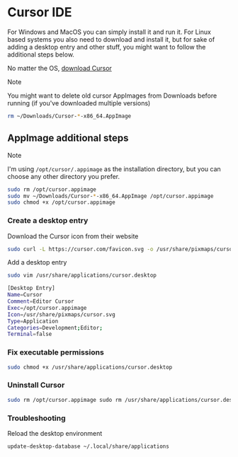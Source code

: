 # Cursor IDE

For Windows and MacOS you can simply install it and run it. For Linux based systems you also need to download and install it, but for sake of adding a desktop entry and other stuff, you might want to follow the additional steps below.

No matter the OS, [download Cursor](https://cursor.com/downloads)

> [!NOTE]
> You might want to delete old cursor AppImages from Downloads before running (if you've downloaded multiple versions)
>
> ```bash
> rm ~/Downloads/Cursor-*-x86_64.AppImage
> ```

## AppImage additional steps

> [!NOTE]
> I'm using `/opt/cursor/.appimage` as the installation directory, but you can choose any other directory you prefer.

```bash
sudo rm /opt/cursor.appimage
sudo mv ~/Downloads/Cursor-*-x86_64.AppImage /opt/cursor.appimage
sudo chmod +x /opt/cursor.appimage
```

### Create a desktop entry

Download the Cursor icon from their website

```bash
sudo curl -L https://cursor.com/favicon.svg -o /usr/share/pixmaps/cursor.svg
```

Add a desktop entry

```bash
sudo vim /usr/share/applications/cursor.desktop
```

```bash
[Desktop Entry]
Name=Cursor
Comment=Editor Cursor
Exec=/opt/cursor.appimage
Icon=/usr/share/pixmaps/cursor.svg
Type=Application
Categories=Development;Editor;
Terminal=false
```

### Fix executable permissions

```bash
sudo chmod +x /usr/share/applications/cursor.desktop
```

### Uninstall Cursor

```bash
sudo rm /opt/cursor.appimage sudo rm /usr/share/applications/cursor.desktop sudo rm /usr/share/pixmaps/cursor.svg
```

### Troubleshooting

Reload the desktop environment

```bash
update-desktop-database ~/.local/share/applications
```

